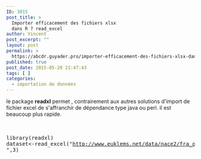 ```yaml
---
ID: 3015
post_title: >
  Importer efficacement des fichiers xlsx
  dans R ? read_excel
author: Vincent
post_excerpt: ""
layout: post
permalink: >
  https://abcdr.guyader.pro/importer-efficacement-des-fichiers-xlsx-dans-r-read_excel/
published: true
post_date: 2015-05-20 21:47:43
tags: [ ]
categories:
  - importation de données
---
```

le package <strong>readxl</strong> permet , contrairement aux autres solutions d'import de fichier excel de s'affranchir de dépendance type java ou perl. il est beaucoup plus rapide.<br /><br /> <pre lang='rsplus'><br />library(readxl)<br />dataset&lt;-read_excel("http://www.euklems.net/data/nace2/fra_output_12i.xlsx ",3)<br /></pre>